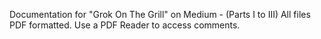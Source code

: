 Documentation for "Grok On The Grill" on Medium - (Parts I to III)
All files PDF formatted. Use a PDF Reader to access comments. 
